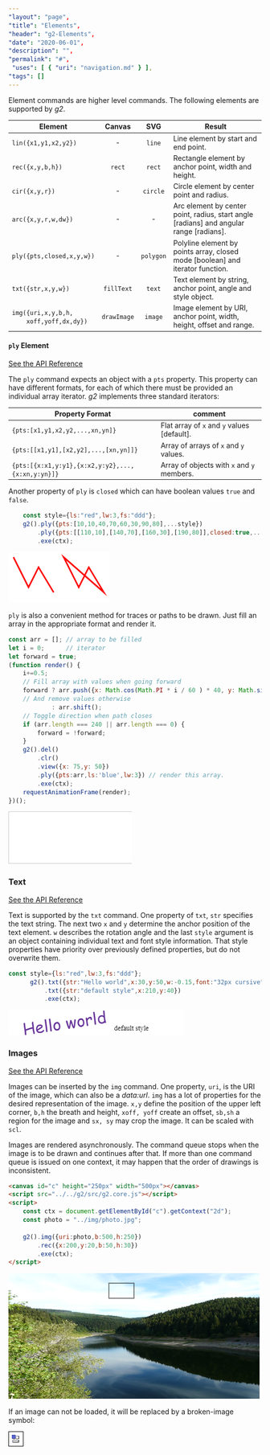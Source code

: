 ```yaml
---
"layout": "page",
"title": "Elements",
"header": "g2-Elements",
"date": "2020-06-01",
"description": "",
"permalink": "#",
 "uses": [ { "uri": "navigation.md" } ],
"tags": []
---
```



Element commands are higher level commands. The following elements are supported by _g2_.

Element | Canvas | SVG | Result
-------- |:-------:|:----------:| --------
`lin({x1,y1,x2,y2})`   | - | `line` | Line element by start and end point.
`rec({x,y,b,h})` | `rect` | `rect` | Rectangle element by anchor point, width and height.
`cir({x,y,r})` | - | `circle` | Circle element by center point and radius.
`arc({x,y,r,w,dw})` | - | - |  Arc element by center point, radius, start angle [radians] and angular range [radians].
`ply({pts,closed,x,y,w})` | - | `polygon` | Polyline element by points array, closed mode [boolean] and iterator function.
`txt({str,x,y,w})` | `fillText` | `text` | Text element by string, anchor point, angle and style object.
`img({uri,x,y,b,h,`<br>`    xoff,yoff,dx,dy})` | `drawImage`| `image` | Image element by URI, anchor point, width, height, offset and range.

#### `ply` Element
[See the API Reference](https://github.com/goessner/g2/blob/master/docs/api/g2.core.md#g2+ply)

The `ply` command expects an object with a `pts` property.
This property can have different formats, for each of which there must be provided an individual
array iterator. _g2_ implements three standard iterators:

Property Format | comment
-------- | -------
`{pts:[x1,y1,x2,y2,...,xn,yn]}` | Flat array of `x` and `y` values [default].
`{pts:[[x1,y1],[x2,y2],...,[xn,yn]]}` | Array of arrays of `x` and `y` values.
`{pts:[{x:x1,y:y1},{x:x2,y:y2},...,{x:xn,y:yn}]}` | Array of objects with `x` and `y` members.

Another property of `ply` is `closed` which can have boolean values `true` and `false`.

```javascript
    const style={ls:"red",lw:3,fs:"ddd"};
    g2().ply({pts:[10,10,40,70,60,30,90,80],...style})
        .ply({pts:[[110,10],[140,70],[160,30],[190,80]],closed:true,...style})
        .exe(ctx);
```
![ply Element](../img/ply-6.png)

`ply` is also a convenient method for traces or paths to be drawn.
Just fill an array in the appropriate format and render it.
```js
const arr = []; // array to be filled
let i = 0;      // iterator
let forward = true;
(function render() {
    i+=0.5;
    // Fill array with values when going forward
    forward ? arr.push({x: Math.cos(Math.PI * i / 60 ) * 40, y: Math.sin(Math.PI * i / 20) * 40}) 
    // And remove values otherwise
            : arr.shift();
    // Toggle direction when path closes
    if (arr.length === 240 || arr.length === 0) {
        forward = !forward;
    }
    g2().del()
        .clr()
        .view({x: 75,y: 50})
        .ply({pts:arr,ls:'blue',lw:3}) // render this array.
        .exe(ctx);
    requestAnimationFrame(render);
})();
```

![ply Animation](../img/ply.gif)

### Text
[See the API Reference](https://github.com/goessner/g2/blob/master/docs/api/g2.core.md#g2+txt)

Text is supported by the `txt` command. One property of `txt`, `str` specifies the text string. The next two
`x` and `y` determine the anchor position of the text element. `w` describes the rotation angle and
the last `style` argument is an object containing individual text and font style information. That
style properties have priority over previously defined properties, but do not overwrite them.

```javascript
const style={ls:"red",lw:3,fs:"ddd"};
      g2().txt({str:"Hello world",x:30,y:50,w:-0.15,font:"32px cursive",fs:'rebeccapurple'})
          .txt({str:"default style",x:210,y:40})
          .exe(ctx);
```
![txt Element](../img/txt-6.png)


### Images
[See the API Reference](https://github.com/goessner/g2/blob/master/docs/api/g2.core.md#g2+img)

Images can be inserted by the `img` command. One property, `uri`, is the URI of the image, which
can also be a  _data:url_. `img` has a lot of properties for the desired representation of the
image. `x,y` define the position of the upper left corner, `b,h` the breath and height,
`xoff, yoff` create an offset, `sb,sh` a region for the image and `sx, sy` may crop the image.
It can be scaled with `scl`.

Images are rendered asynchronously. The command queue stops when the image is to be drawn and continues after that.
If more than one command queue is issued on one context, it may happen that the order of drawings is inconsistent.

```html
<canvas id="c" height="250px" width="500px"></canvas>
<script src="../../g2/src/g2.core.js"></script>
<script>
    const ctx = document.getElementById("c").getContext("2d");
    const photo = "../img/photo.jpg";

    g2().img({uri:photo,b:500,h:250})
        .rec({x:200,y:20,b:50,h:30})
        .exe(ctx);
</script>
```
![pre](../img/img-20.png)

If an image can not be loaded, it will be replaced by a broken-image symbol:

![broken](../img/broken_image.png)
